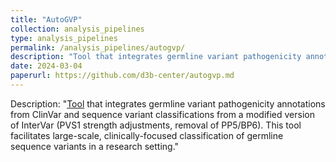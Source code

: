 ```yaml
---
title: "AutoGVP"
collection: analysis_pipelines
type: analysis_pipelines
permalink: /analysis_pipelines/autogvp/
description: "Tool that integrates germline variant pathogenicity annotations from ClinVar and sequence variant classifications from a modified version of InterVar (PVS1 strength adjustments, removal of PP5/BP6). This tool facilitates large-scale, clinically-focused classification of germline sequence variants in a research setting."
date: 2024-03-04
paperurl: https://github.com/d3b-center/autogvp.md
---
```


Description: "[Tool](https://github.com/diskin-lab-chop/AutoGVP) that integrates germline variant pathogenicity annotations from ClinVar and sequence variant classifications from a modified version of InterVar (PVS1 strength adjustments, removal of PP5/BP6). This tool facilitates large-scale, clinically-focused classification of germline sequence variants in a research setting."

